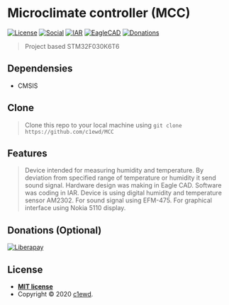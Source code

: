 # Microclimate controller (MCC)

[![License](http://img.shields.io/:license-mit-blue.svg)](http://badges.mit-license.org)
[![Social](https://img.shields.io/badge/social-telegram-lightgray.svg)](https://teleg.run/c1ewd)
[![IAR](https://img.shields.io/badge/EWARM-8.40.1-orange.svg)](https://www.iar.com)
[![EagleCAD](https://img.shields.io/badge/Eagle-9.5.1-red.svg)](https://www.autodesk.com/products/eagle/overview)
[![Donations](https://img.shields.io/badge/donations-Liberapay-green.svg)](https://liberapay.com/c1ewd/donate)

> Project based STM32F030K6T6

## Dependensies

- CMSIS

## Clone

> Clone this repo to your local machine using `git clone https://github.com/c1ewd/MCC`

## Features

> Device intended for measuring humidity and temperature. By deviation from specified range of temperature or humidity it send sound signal.
> Hardware design was making in Eagle CAD. Software was coding in IAR.
> Device is using digital humidity and temperature sensor AM2302. For sound signal using EFM-475. For graphical interface using Nokia 5110 display.

## Donations (Optional)

[![Liberapay](https://liberapay.com/assets/widgets/donate.svg)](https://liberapay.com/c1ewd/donate)

## License

- **[MIT license](http://opensource.org/licenses/mit-license.php)**
- Copyright © 2020 <a href="https://teleg.run/c1ewd" target="_blank">c1ewd</a>.
